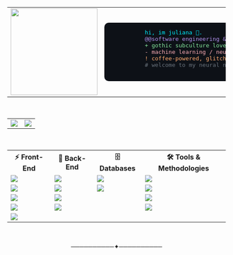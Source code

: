 <div align="center">

  <!-- Imagem + Info -->
  <table>
    <tr>
      <td>
        <img height="200" src="https://64.media.tumblr.com/b9350884c0b493370536769e014d084e/c5bb3c5641caefa0-02/s400x600/62bb1ea09876aebd4d3e3c6b307513fda5403e61.gif">
      </td>
      <td>
        <pre style="background:#0D1117; color:#0ef; padding:15px; border-radius:10px;">
          hi, im juliana 🔮.
          <span style="color:#B392F0">@@software engineering & ai enthusiast.@@</span>
          <span style="color:#85E89D">+ gothic subculture lover, fullstack dev.</span>
          <span style="color:#FDAEB7">- machine learning / neural networks explorer.</span>
          <span style="color:#FFAB70">! coffee-powered, glitch enthusiast.</span>
          <span style="color:#6A737D"># welcome to my neural network.</span>
        </pre>
      </td>
    </tr>
  </table>

  <br>

  <!-- GitHub Stats -->
  <table>
    <tr>
      <td>
        <a href="https://github.com/LiaLovelace/github-readme-stats">
          <img align="center" src="https://github-readme-stats.vercel.app/api?username=LiaLovelace&show_icons=true&theme=radical" />
        </a>
      </td>
      <td>
        <a href="https://github.com/LiaLovelace/top-langs">
          <img align="center" src="https://github-readme-stats.vercel.app/api/top-langs/?username=LiaLovelace&layout=compact&theme=radical" />
        </a>
      </td>
    </tr>
  </table>

  <br>

  <!-- Tech Stack -->
  <table>
    <tr>
      <th>⚡ Front-End</th>
      <th>🚀 Back-End</th>
      <th>🗄️ Databases</th>
      <th>🛠️ Tools & Methodologies</th>
    </tr>
    <tr>
      <td><img src="https://img.shields.io/badge/React-20232A?style=for-the-badge&logo=react&logoColor=61DAFB"></td>
      <td><img src="https://img.shields.io/badge/Node.js-43853D?style=for-the-badge&logo=node.js&logoColor=white"></td>
      <td><img src="https://img.shields.io/badge/PostgreSQL-316192?style=for-the-badge&logo=postgresql&logoColor=white"></td>
      <td><img src="https://img.shields.io/badge/GitHub-181717?style=for-the-badge&logo=github&logoColor=white"></td>
    </tr>
    <tr>
      <td><img src="https://img.shields.io/badge/Vue.js-35495E?style=for-the-badge&logo=vuedotjs&logoColor=4FC08D"></td>
      <td><img src="https://img.shields.io/badge/Python-3776AB?style=for-the-badge&logo=python&logoColor=white"></td>
      <td><img src="https://img.shields.io/badge/MongoDB-4EA94B?style=for-the-badge&logo=mongodb&logoColor=white"></td>
      <td><img src="https://img.shields.io/badge/Docker-2496ED?style=for-the-badge&logo=docker&logoColor=white"></td>
    </tr>
    <tr>
      <td><img src="https://img.shields.io/badge/JavaScript-F7DF1E?style=for-the-badge&logo=javascript&logoColor=black"></td>
      <td><img src="https://img.shields.io/badge/Java-007396?style=for-the-badge&logo=java&logoColor=white"></td>
      <td></td>
      <td><img src="https://img.shields.io/badge/Scrum-6DB33F?style=for-the-badge&logo=scrum&logoColor=white"></td>
    </tr>
    <tr>
      <td><img src="https://img.shields.io/badge/TypeScript-007ACC?style=for-the-badge&logo=typescript&logoColor=white"></td>
      <td><img src="https://img.shields.io/badge/Express.js-000000?style=for-the-badge&logo=express&logoColor=white"></td>
      <td></td>
      <td><img src="https://img.shields.io/badge/REST-02569B?style=for-the-badge&logo=rest&logoColor=white"></td>
    </tr>
    <tr>
      <td><img src="https://img.shields.io/badge/Tailwind_CSS-38B2AC?style=for-the-badge&logo=tailwind-css&logoColor=white"></td>
      <td></td>
      <td></td>
      <td></td>
    </tr>
  </table>

  <br>

  <!-- Cyberpunk Divider -->
──────────✦──────────
  
  <br>
</div>
